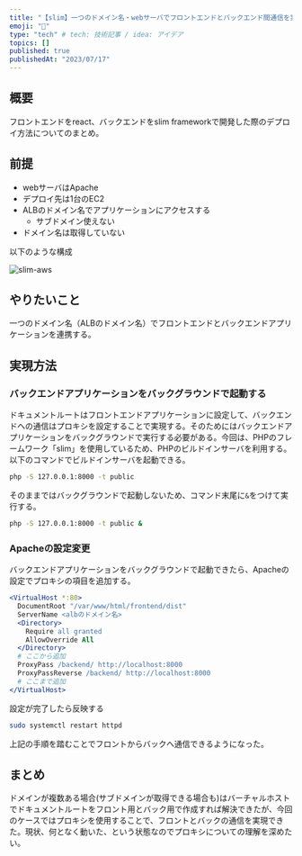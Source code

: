 ```yaml
---
title: "【slim】一つのドメイン名・webサーバでフロントエンドとバックエンド間通信を実現する"
emoji: "🍣"
type: "tech" # tech: 技術記事 / idea: アイデア
topics: []
published: true
publishedAt: "2023/07/17"
---
```


## 概要
フロントエンドをreact、バックエンドをslim frameworkで開発した際のデプロイ方法についてのまとめ。

## 前提
- webサーバはApache
- デプロイ先は1台のEC2
- ALBのドメイン名でアプリケーションにアクセスする
  - サブドメイン使えない
- ドメイン名は取得していない

以下のような構成

![slim-aws](/images/slim-aws.png)


## やりたいこと
一つのドメイン名（ALBのドメイン名）でフロントエンドとバックエンドアプリケーションを連携する。


## 実現方法

### バックエンドアプリケーションをバックグラウンドで起動する
ドキュメントルートはフロントエンドアプリケーションに設定して、バックエンドへの通信はプロキシを設定することで実現する。そのためにはバックエンドアプリケーションをバックグラウンドで実行する必要がある。今回は、PHPのフレームワーク「slim」を使用しているため、PHPのビルドインサーバを利用する。
以下のコマンドでビルドインサーバを起動できる。
```bash
php -S 127.0.0.1:8000 -t public
```

そのままではバックグラウンドで起動しないため、コマンド末尾に`&`をつけて実行する。
```bash
php -S 127.0.0.1:8000 -t public &
```

### Apacheの設定変更
バックエンドアプリケーションをバックグラウンドで起動できたら、Apacheの設定でプロキシの項目を追加する。
```apache
<VirtualHost *:80>
  DocumentRoot "/var/www/html/frontend/dist"
  ServerName <albのドメイン名>
  <Directory>
    Require all granted
    AllowOverride All
  </Directory>
  # ここから追加
  ProxyPass /backend/ http://localhost:8000
  ProxyPassReverse /backend/ http://localhost:8000
  # ここまで追加
</VirtualHost>
```

設定が完了したら反映する
```bash
sudo systemctl restart httpd
```

上記の手順を踏むことでフロントからバックへ通信できるようになった。

## まとめ
ドメインが複数ある場合(サブドメインが取得できる場合も)はバーチャルホストでドキュメントルートをフロント用とバック用で作成すれば解決できたが、今回のケースではプロキシを使用することで、フロントとバックの通信を実現できた。現状、何となく動いた、という状態なのでプロキシについての理解を深めたい。